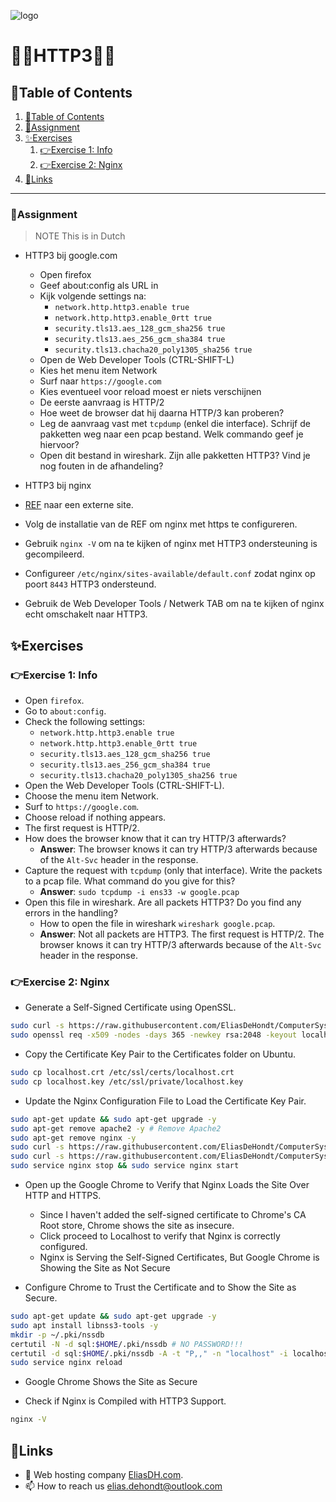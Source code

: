 ![logo](https://eliasdh.com/assets/media/images/logo-github.png)
# 💙🤍HTTP3🤍💙

## 📘Table of Contents

1. [📘Table of Contents](#📘table-of-contents)
2. [📝Assignment](#📝assignment)
3. [✨Exercises](#✨exercises)
    1. [👉Exercise 1: Info](#👉exercise-1-info)
    2. [👉Exercise 2: Nginx](#👉exercise-2-nginx)
5. [🔗Links](#🔗links)

---

### 📝Assignment 
> NOTE This is in Dutch

- HTTP3 bij google.com
    - Open firefox
    - Geef about:config als URL in
    - Kijk volgende settings na:
        - `network.http.http3.enable true`
        - `network.http.http3.enable_0rtt true`
        - `security.tls13.aes_128_gcm_sha256 true`
        - `security.tls13.aes_256_gcm_sha384 true`
        - `security.tls13.chacha20_poly1305_sha256 true`
    - Open de Web Developer Tools (CTRL-SHIFT-L)
    - Kies het menu item Network
    - Surf naar `https://google.com`
    - Kies eventueel voor reload moest er niets verschijnen
    - De eerste aanvraag is HTTP/2
    - Hoe weet de browser dat hij daarna HTTP/3 kan proberen?
    - Leg de aanvraag vast met `tcpdump` (enkel die interface). Schrijf de pakketten weg naar een pcap bestand. Welk commando geef je hiervoor?
    - Open dit bestand in wireshark. Zijn alle pakketten HTTP3? Vind je nog fouten in de afhandeling?

- HTTP3 bij nginx
- [REF](https://www.humankode.com/ssl/create-a-selfsigned-certificate-for-nginx-in-5-minutes/) naar een externe site.
- Volg de installatie van de REF om nginx met https te configureren.
- Gebruik `nginx -V` om na te kijken of nginx met HTTP3 ondersteuning is gecompileerd.
- Configureer `/etc/nginx/sites-available/default.conf` zodat nginx op poort `8443` HTTP3 ondersteund.
- Gebruik de Web Developer Tools / Netwerk TAB om na te kijken of nginx echt omschakelt naar HTTP3.


## ✨Exercises

### 👉Exercise 1: Info

- Open `firefox`.
- Go to `about:config`.
- Check the following settings:
    - `network.http.http3.enable true`
    - `network.http.http3.enable_0rtt true`
    - `security.tls13.aes_128_gcm_sha256 true`
    - `security.tls13.aes_256_gcm_sha384 true`
    - `security.tls13.chacha20_poly1305_sha256 true`
- Open the Web Developer Tools (CTRL-SHIFT-L).
- Choose the menu item Network.
- Surf to `https://google.com`.
- Choose reload if nothing appears.
- The first request is HTTP/2.
- How does the browser know that it can try HTTP/3 afterwards?
    - **Answer**: The browser knows it can try HTTP/3 afterwards because of the `Alt-Svc` header in the response.
- Capture the request with `tcpdump` (only that interface). Write the packets to a pcap file. What command do you give for this?
    - **Answer**: `sudo tcpdump -i ens33 -w google.pcap`
- Open this file in wireshark. Are all packets HTTP3? Do you find any errors in the handling?
    - How to open the file in wireshark `wireshark google.pcap`.
    - **Answer**: Not all packets are HTTP3. The first request is HTTP/2. The browser knows it can try HTTP/3 afterwards because of the `Alt-Svc` header in the response.

### 👉Exercise 2: Nginx

- Generate a Self-Signed Certificate using OpenSSL.
```bash
sudo curl -s https://raw.githubusercontent.com/EliasDeHondt/ComputerSystems3-ISB/main/Scripts/http3/localhost.conf -o ./localhost.conf
sudo openssl req -x509 -nodes -days 365 -newkey rsa:2048 -keyout localhost.key -out localhost.crt -config localhost.conf
```

- Copy the Certificate Key Pair to the Certificates folder on Ubuntu.
```bash
sudo cp localhost.crt /etc/ssl/certs/localhost.crt
sudo cp localhost.key /etc/ssl/private/localhost.key
```

- Update the Nginx Configuration File to Load the Certificate Key Pair.
```bash
sudo apt-get update && sudo apt-get upgrade -y
sudo apt-get remove apache2 -y # Remove Apache2
sudo apt-get remove nginx -y
sudo curl -s https://raw.githubusercontent.com/EliasDeHondt/ComputerSystems3-ISB/main/Html/index.html -o /var/www/html/index.html
sudo curl -s https://raw.githubusercontent.com/EliasDeHondt/ComputerSystems3-ISB/main/Scripts/http3/nginx.conf -o /etc/nginx/sites-available/default
sudo service nginx stop && sudo service nginx start
```

- Open up the Google Chrome to Verify that Nginx Loads the Site Over HTTP and HTTPS.
    - Since I haven't added the self-signed certificate to Chrome's CA Root store, Chrome shows the site as insecure.
    - Click proceed to Localhost to verify that Nginx is correctly configured.
    - Nginx is Serving the Self-Signed Certificates, But Google Chrome is Showing the Site as Not Secure

- Configure Chrome to Trust the Certificate and to Show the Site as Secure.
```bash
sudo apt-get update && sudo apt-get upgrade -y
sudo apt install libnss3-tools -y
mkdir -p ~/.pki/nssdb
certutil -N -d sql:$HOME/.pki/nssdb # NO PASSWORD!!!
certutil -d sql:$HOME/.pki/nssdb -A -t "P,," -n "localhost" -i localhost.crt
sudo service nginx reload
```
- Google Chrome Shows the Site as Secure

- Check if Nginx is Compiled with HTTP3 Support.
```bash
nginx -V
```

## 🔗Links
- 👯 Web hosting company [EliasDH.com](https://eliasdh.com).
- 📫 How to reach us elias.dehondt@outlook.com